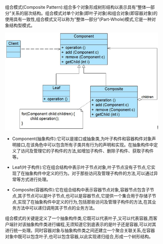 组合模式\(Composite	Pattern\):组合多个对象形成树形结构以表示具有“整体—部分”关系的层次结构。组合模式对单个对象\(即叶子对象\)和组合对象\(即容器对象\)的使用具有一致性,组合模式又可以称为“整体—部分”\(Part-Whole\)模式,它是一种对象结构型模式。

![](/assets/compositePattern.png)

* Component\(抽象构件\):它可以是接口或抽象类,为叶子构件和容器构件对象声明接口,在该角色中可以包含所有子类共有行为的声明和实现。在抽象构件中定义了访问及管理它的子构件的方法,如增加子构件、删除子构件、获取子构件等。

* Leaf\(叶子构件\):它在组合结构中表示叶子节点对象,叶子节点没有子节点,它实现了在抽象构件中定义的行为。对于那些访问及管理子构件的方法,可以通过异常等方式进行处理。

* Composite\(容器构件\):它在组合结构中表示容器节点对象,容器节点包含子节点,其子节点可以是叶子节点,也可以是容器节点,它提供一个集合用于存储子节点,实现了在抽象构件中定义的行为,包括那些访问及管理子构件的方法,在其业务方法中可以递归调用其子节点的业务方法。



组合模式的关键是定义了一个抽象构件类,它既可以代表叶子,又可以代表容器,而客户端针对该抽象构件类进行编程,无须知道它到底表示的是叶子还是容器,可以对其进行统一处理。同时容器对象与抽象构件类之间还建立一个聚合关联关系,在容器对象中既可以包含叶子,也可以包含容器,以此实现递归组合,形成一个树形结构。

